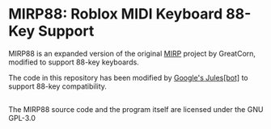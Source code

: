 # MIRP88: Roblox MIDI Keyboard 88-Key Support

MIRP88 is an expanded version of the original [MIRP](https://github.com/GreatCorn/MIRP) project by GreatCorn, modified to support 88-key keyboards.

The code in this repository has been modified by [Google's Jules[bot]](https://jules.google) to support 88-key compatibility.
##
The MIRP88 source code and the program itself are licensed under the GNU GPL-3.0